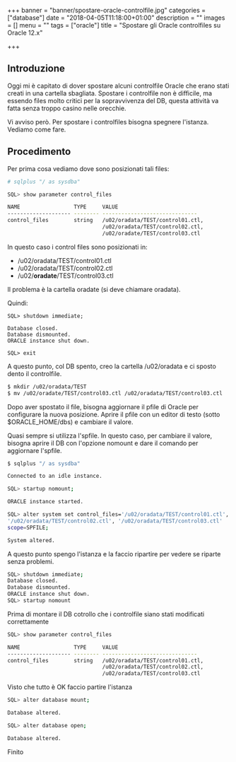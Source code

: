 +++
banner = "banner/spostare-oracle-controlfile.jpg"
categories = ["database"]
date = "2018-04-05T11:18:00+01:00"
description = ""
images = []
menu = ""
tags = ["oracle"]
title = "Spostare gli Oracle controlfiles su Oracle 12.x"

+++

## Introduzione

Oggi mi è capitato di dover spostare alcuni controlfile Oracle che erano stati creati in una cartella sbagliata. Spostare i controlfile non è difficile, ma essendo files molto critici per la sopravvivenza del DB, questa attività va fatta senza troppo casino nelle orecchie.

Vi avviso però. Per spostare i controlfiles bisogna spegnere l'istanza. Vediamo come fare.

<!--more-->

## Procedimento

Per prima cosa vediamo dove sono posizionati tali files:

```bash
# sqlplus "/ as sysdba"

SQL> show parameter control_files

NAME                 TYPE     VALUE
-------------------- -------- ------------------------------
control_files        string   /u02/oradata/TEST/control01.ctl,
                              /u02/oradata/TEST/control02.ctl, 
                              /u02/oradate/TEST/control03.ctl

```

In questo caso i control files sono posizionati in:

* /u02/oradata/TEST/control01.ctl
* /u02/oradata/TEST/control02.ctl
* /u02/**oradate**/TEST/control03.ctl

Il problema è la cartella oradate (si deve chiamare oradata).

Quindi:

```
SQL> shutdown immediate;

Database closed.
Database dismounted.
ORACLE instance shut down.

SQL> exit
```

A questo punto, col DB spento, creo la cartella /u02/oradata e ci sposto dento il controlfile.

```bash
$ mkdir /u02/oradata/TEST
$ mv /u02/oradate/TEST/control03.ctl /u02/oradata/TEST/control03.ctl
```

Dopo aver spostato il file, bisogna aggiornare il pfile di Oracle per configurare la nuova posizione.
Aprire il pfile con un editor di testo (sotto $ORACLE_HOME/dbs) e cambiare il valore.

Quasi sempre si utilizza l'spfile. In questo caso, per cambiare il valore, bisogna aprire il DB con l'opzione nomount e dare il comando per aggiornare l'spfile.

``` bash
$ sqlplus "/ as sysdba"

Connected to an idle instance.

SQL> startup nomount;

ORACLE instance started.

SQL> alter system set control_files='/u02/oradata/TEST/control01.ctl',
'/u02/oradata/TEST/control02.ctl', '/u02/oradata/TEST/control03.ctl'
scope=SPFILE;

System altered.
```

A questo punto spengo l'istanza e la faccio ripartire per vedere se riparte senza problemi.

```bash
SQL> shutdown immediate;
Database closed.
Database dismounted.
ORACLE instance shut down.
SQL> startup nomount
```

Prima di montare il DB cotrollo che i controlfile siano stati modificati correttamente

```bash
SQL> show parameter control_files

NAME                 TYPE     VALUE
-------------------- -------- ------------------------------
control_files        string   /u02/oradata/TEST/control01.ctl,
                              /u02/oradata/TEST/control02.ctl, 
                              /u02/oradata/TEST/control03.ctl
```

Visto che tutto è OK faccio partire l'istanza

```bash
SQL> alter database mount;

Database altered.

SQL> alter database open;

Database altered.
```

Finito













